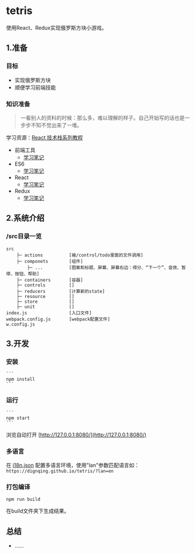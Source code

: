 # tetris
使用React、Redux实现俄罗斯方块小游戏。

## 1.准备
### 目标
- 实现俄罗斯方块
- 顺便学习前端技能
### 知识准备
> 一看别人的资料的时候：那么多，难以理解的样子。自己开始写的话也是一步步不知不觉出来了一堆。

学习资源：[React 技术栈系列教程](http://www.ruanyifeng.com/blog/2016/09/react-technology-stack.html)
- 前端工具
    - [学习笔记](https://github.com/dingqing/tetris/blob/master/learning/front-tools-learning.md)
- ES6
    - [学习笔记](https://github.com/dingqing/tetris/blob/master/learning/es6-learning.md)
- React
    - [学习笔记](https://github.com/dingqing/tetris/blob/master/learning/react-learning.md)
- Redux
    - [学习笔记](https://github.com/dingqing/tetris/blob/master/learning/redux-learning.md)

## 2.系统介绍
### /src目录一览
```
src
    ├─ actions          [被/control/todo里面的文件调用]
    ├─ componets        [组件]
        ├─ ...          [图案和标题、屏幕、屏幕右边：得分、“下一个”、音效、暂停、按钮、帮助]
    ├─ containers       [容器]
    ├─ controls         []
    ├─ reducers         [计算新的state]
    ├─ resource         []
    ├─ store            []
    ├─ unit             []
index.js                [入口文件]
webpack.config.js       [webpack配置文件]
w.config.js
```

## 3.开发
### 安装
    ```
    npm install
    ```
### 运行
    ```
    npm start
    ```
浏览自动打开 [http://127.0.0.1:8080/](http://127.0.0.1:8080/)
### 多语言
在 [i18n.json](https://github.com/dignqing/tetris/blob/master/i18n.json) 配置多语言环境，使用"lan"参数匹配语言如：`https://dignqing.github.io/tetris/?lan=en`
### 打包编译
```
npm run build
```

在build文件夹下生成结果。

## 总结
- ……
